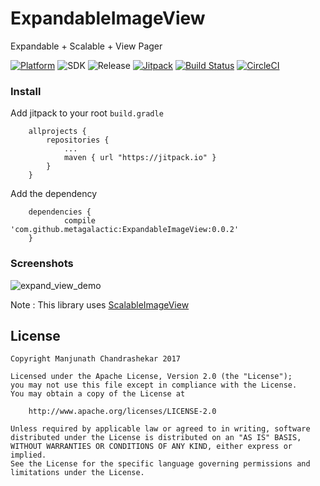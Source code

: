 # ExpandableImageView

Expandable + Scalable + View Pager 

[![Platform](https://img.shields.io/badge/platform-android-green.svg)](http://developer.android.com/index.html)
![SDK](https://img.shields.io/badge/SDK-16%2B-green.svg)
![Release](https://img.shields.io/badge/release-0.0.2-green.svg)
[![Jitpack](https://jitpack.io/v/metagalactic/ExpandableImageView.svg)](https://jitpack.io/#metagalactic/ExpandableImageView)
[![Build Status](https://travis-ci.org/metagalactic/ExpandableImageView.svg?branch=master)](https://travis-ci.org/metagalactic/ExpandableImageView)
[![CircleCI](https://circleci.com/gh/metagalactic/ScalableImageView.svg?style=svg)](https://circleci.com/gh/metagalactic/ExpandableImageView)

### Install

Add jitpack to your root `build.gradle`
```
	allprojects {
		repositories {
			...
			maven { url "https://jitpack.io" }
		}
	}
```
	
Add the dependency
```
	dependencies {
	        compile 'com.github.metagalactic:ExpandableImageView:0.0.2'
	}
```

### Screenshots

![expand_view_demo](screenshots/demo.gif)

Note : This library uses [ScalableImageView](https://github.com/metagalactic/ScalableImageView) 

License
-------

    Copyright Manjunath Chandrashekar 2017

    Licensed under the Apache License, Version 2.0 (the "License");
    you may not use this file except in compliance with the License.
    You may obtain a copy of the License at

        http://www.apache.org/licenses/LICENSE-2.0

    Unless required by applicable law or agreed to in writing, software
    distributed under the License is distributed on an "AS IS" BASIS,
    WITHOUT WARRANTIES OR CONDITIONS OF ANY KIND, either express or implied.
    See the License for the specific language governing permissions and
    limitations under the License.
